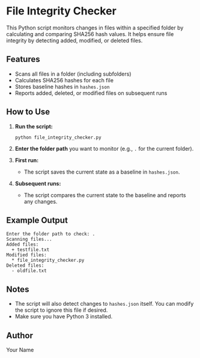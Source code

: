 # File Integrity Checker

This Python script monitors changes in files within a specified folder by calculating and comparing SHA256 hash values. It helps ensure file integrity by detecting added, modified, or deleted files.

## Features

- Scans all files in a folder (including subfolders)
- Calculates SHA256 hashes for each file
- Stores baseline hashes in `hashes.json`
- Reports added, deleted, or modified files on subsequent runs

## How to Use

1. **Run the script:**
   ```
   python file_integrity_checker.py
   ```

2. **Enter the folder path** you want to monitor (e.g., `.` for the current folder).

3. **First run:**  
   - The script saves the current state as a baseline in `hashes.json`.

4. **Subsequent runs:**  
   - The script compares the current state to the baseline and reports any changes.

## Example Output

```
Enter the folder path to check: .
Scanning files...
Added files:
  + testfile.txt
Modified files:
  * file_integrity_checker.py
Deleted files:
  - oldfile.txt
```

## Notes

- The script will also detect changes to `hashes.json` itself. You can modify the script to ignore this file if desired.
- Make sure you have Python 3 installed.

## Author

Your Name 